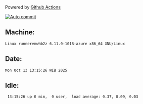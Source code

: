 Powered by [Github Actions](https://github.com/features/actions)

[![Auto commit](https://github.com/hiage/workstation/workflows/Auto%20commit/badge.svg)](https://github.com/hiage/workstation/actions?query=workflow%3A%22Auto+commit%22)

## Machine:
```
Linux runnervmwhb2z 6.11.0-1018-azure x86_64 GNU/Linux
```
## Date:
```
Mon Oct 13 13:15:26 WIB 2025
```
## Idle:
```
 13:15:26 up 0 min,  0 user,  load average: 0.37, 0.09, 0.03
```
